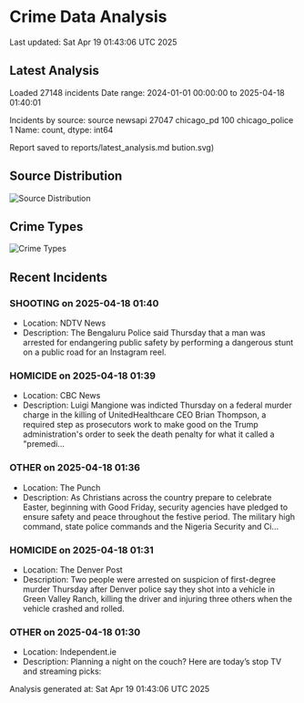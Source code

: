 # Crime Data Analysis
Last updated: Sat Apr 19 01:43:06 UTC 2025

## Latest Analysis

Loaded 27148 incidents
Date range: 2024-01-01 00:00:00 to 2025-04-18 01:40:01

Incidents by source:
source
newsapi           27047
chicago_pd          100
chicago_police        1
Name: count, dtype: int64

Report saved to reports/latest_analysis.md
bution.svg)

## Source Distribution
![Source Distribution](images/source_distribution.svg)

## Crime Types
![Crime Types](images/crime_types.svg)

## Recent Incidents

### SHOOTING on 2025-04-18 01:40
- Location: NDTV News
- Description: The Bengaluru Police said Thursday that a man was arrested for endangering public safety by performing a dangerous stunt on a public road for an Instagram reel.


### HOMICIDE on 2025-04-18 01:39
- Location: CBC News
- Description: Luigi Mangione was indicted Thursday on a federal murder charge in the killing of UnitedHealthcare CEO Brian Thompson, a required step as prosecutors work to make good on the Trump administration's order to seek the death penalty for what it called a "premedi…


### OTHER on 2025-04-18 01:36
- Location: The Punch
- Description: As Christians across the country prepare to celebrate Easter, beginning with Good Friday, security agencies have pledged to ensure safety and peace throughout the festive period. The military high command, state police commands and the Nigeria Security and Ci…


### HOMICIDE on 2025-04-18 01:31
- Location: The Denver Post
- Description: Two people were arrested on suspicion of first-degree murder Thursday after Denver police say they shot into a vehicle in Green Valley Ranch, killing the driver and injuring three others when the vehicle crashed and rolled.


### OTHER on 2025-04-18 01:30
- Location: Independent.ie
- Description: Planning a night on the couch? Here are today’s stop TV and streaming picks:

Analysis generated at: Sat Apr 19 01:43:06 UTC 2025
